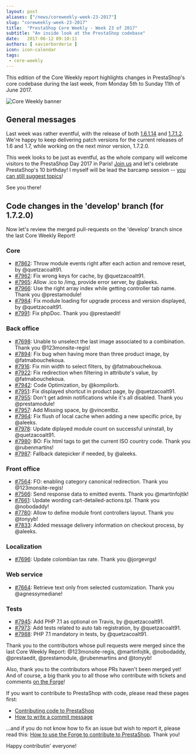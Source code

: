 ```yaml
---
layout: post
aliases: ["/news/coreweekly-week-23-2017"]
slug: "coreweekly-week-23-2017"
title:  "PrestaShop Core Weekly - Week 23 of 2017"
subtitle: "An inside look at the PrestaShop codebase"
date:   2017-06-12 09:10:11
authors: [ xavierborderie ]
icon: icon-calendar
tags:
 - core-weekly
---
```


This edition of the Core Weekly report highlights changes in PrestaShop's core codebase during the last week, from Monday 5th to Sunday 11th of June 2017.

![Core Weekly banner](/assets/images/2017/04/core_weekly_banner.jpg)


## General messages

Last week was rather eventful, with the release of both [1.6.1.14](http://build.prestashop.com/news/prestashop-1-6-1-14-maintenance-release/) and [1.7.1.2](http://build.prestashop.com/news/prestashop-1-7-1-2-maintenance-release/). We're happy to keep delivering patch versions for the current releases of 1.6 and 1.7, while working on the next minor version, 1.7.2.0.

This week looks to be just as eventful, as the whole company will welcome visitors to the PrestaShop Day 2017 in Paris! [Join us](http://www.prestashopday.com/fr/) and let's celebrate PrestaShop's 10 birthday! I myself will be lead the barcamp session -- [you can still suggest topics](http://build.prestashop.com/news/contributor-night-barcamp-prestashop-day-paris-2017/)!

See you there!


## Code changes in the 'develop' branch (for 1.7.2.0)

Now let's review the merged pull-requests on the 'develop' branch since the last Core Weekly Report!

### Core

* [#7862](https://github.com/PrestaShop/PrestaShop/pull/7862): Throw module events right after each action and remove reset, by @quetzacoalt91.
* [#7962](https://github.com/PrestaShop/PrestaShop/pull/7962): Fix wrong keys for cache, by @quetzacoalt91.
* [#7965](https://github.com/PrestaShop/PrestaShop/pull/7965): Allow .ico to /img, provide error server, by @aleeks.
* [#7966](https://github.com/PrestaShop/PrestaShop/pull/7966): Use the right array index while getting controller tab name. Thank you @prestamodule!
* [#7984](https://github.com/PrestaShop/PrestaShop/pull/7984): Fix module loading for upgrade process and version displayed, by @quetzacoalt91.
* [#7991](https://github.com/PrestaShop/PrestaShop/pull/7991): Fix phpDoc. Thank you @prestaedit!


### Back office

* [#7698](https://github.com/PrestaShop/PrestaShop/pull/7698): Unable to unselect the last  image associated to a combination. Thank you @123monsite-regis!
* [#7894](https://github.com/PrestaShop/PrestaShop/pull/7894): Fix bug when having more than three product image, by @fatmabouchekoua.
* [#7916](https://github.com/PrestaShop/PrestaShop/pull/7916): Fix min width to select filters, by @fatmabouchekoua.
* [#7922](https://github.com/PrestaShop/PrestaShop/pull/7922): Fix redirection when filtering in attribute's value, by @fatmabouchekoua.
* [#7942](https://github.com/PrestaShop/PrestaShop/pull/7942): Code Optimization, by @kompilorb.
* [#7951](https://github.com/PrestaShop/PrestaShop/pull/7951): Fix displayed shortcut in product page, by @quetzacoalt91.
* [#7955](https://github.com/PrestaShop/PrestaShop/pull/7955): Don't get admin notifications while it's all disabled. Thank you @prestamodule!
* [#7957](https://github.com/PrestaShop/PrestaShop/pull/7957): Add Missing space, by @vincentbz.
* [#7964](https://github.com/PrestaShop/PrestaShop/pull/7964): Fix flush of local cache when adding a new specific price, by @aleeks.
* [#7978](https://github.com/PrestaShop/PrestaShop/pull/7978): Update diplayed module count on successful uninstall, by @quetzacoalt91.
* [#7980](https://github.com/PrestaShop/PrestaShop/pull/7980): BO: Fix html tags to get the current ISO country code. Thank you @rubenmartins!
* [#7987](https://github.com/PrestaShop/PrestaShop/pull/7987): Fallback datepicker if needed, by @aleeks.


### Front office

* [#7564](https://github.com/PrestaShop/PrestaShop/pull/7564): FO: enabling category canonical redirection. Thank you @123monsite-regis!
* [#7566](https://github.com/PrestaShop/PrestaShop/pull/7566): Send response data to emitted events. Thank you @martinfojtik!
* [#7661](https://github.com/PrestaShop/PrestaShop/pull/7661): Update wording cart-detailed-actions.tpl. Thank you @nobodaddy!
* [#7780](https://github.com/PrestaShop/PrestaShop/pull/7780): Allow to define module front controllers layout. Thank you @tonyyb!
* [#7833](https://github.com/PrestaShop/PrestaShop/pull/7833): Added message delivery information on checkout process, by @aleeks.


### Localization

* [#7696](https://github.com/PrestaShop/PrestaShop/pull/7696): Update colombian tax rate. Thank you @jorgevrgs!


### Web service

* [#7664](https://github.com/PrestaShop/PrestaShop/pull/7664): Retrieve text only from selected customization. Thank you @agnessymediane!


### Tests

* [#7945](https://github.com/PrestaShop/PrestaShop/pull/7945): Add PHP 7.1 as optional on Travis, by @quetzacoalt91.
* [#7973](https://github.com/PrestaShop/PrestaShop/pull/7973): Add tests related to auto tab registration, by @quetzacoalt91.
* [#7988](https://github.com/PrestaShop/PrestaShop/pull/7988): PHP 7.1 mandatory in tests, by @quetzacoalt91.


Thank you to the contributors whose pull requests were merged since the last Core Weekly Report: @123monsite-regis, @martinfojtik, @nobodaddy, @prestaedit, @prestamodule, @rubenmartins and @tonyyb!

Also, thank you to the contributors whose PRs haven't been merged yet! And of course, a big thank you to all those who contribute with tickets and comments [on the Forge](http://forge.prestashop.com/)!

If you want to contribute to PrestaShop with code, please read these pages first:

 * [Contributing code to PrestaShop](http://doc.prestashop.com/display/PS16/Contributing+code+to+PrestaShop)
 * [How to write a commit message](http://doc.prestashop.com/display/PS16/How+to+write+a+commit+message)

...and if you do not know how to fix an issue but wish to report it, please read this: [How to use the Forge to contribute to PrestaShop](http://doc.prestashop.com/display/PS16/How+to+use+the+Forge+to+contribute+to+PrestaShop). Thank you!

Happy contributin' everyone!



